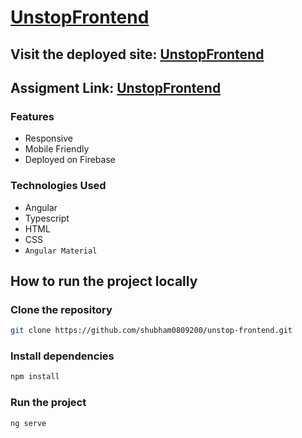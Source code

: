 # [UnstopFrontend](https://unstop-frontend.web.app/assessment)

## Visit the deployed site: [UnstopFrontend](https://unstop-frontend.web.app/assessment)

## Assigment Link: [UnstopFrontend](https://d8it4huxumps7.cloudfront.net/uploads/submissions_case/64ae6dc42815b_Unstop_Front_End_Developer_Assessment.pdf)

### Features

- Responsive
- Mobile Friendly
- Deployed on Firebase

### Technologies Used

- Angular
- Typescript
- HTML
- CSS
- `Angular Material`

## How to run the project locally

### Clone the repository

```bash
git clone https://github.com/shubham0809200/unstop-frontend.git
```

### Install dependencies

```bash
npm install
```

### Run the project

```bash
ng serve
```
